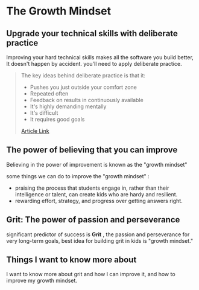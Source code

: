 # The Growth Mindset

## Upgrade your technical skills with deliberate practice

Improving your hard technical skills makes all the software you build better, It doesn't happen by accident.  you'll need to apply deliberate practice.

> The key ideas behind deliberate practice is that it:
>
>- Pushes you just outside your comfort zone
>- Repeated often
>- Feedback on results in continuously available
>- It's highly demanding mentally
>- It's difficult
>- It requires good goals
>
> [Article Link](https://web.archive.org/web/20160616225417/http://www.happybearsoftware.com/upgrade-your-technical-skills-with-deliberate-practice)

## The power of believing that you can improve

Believing in the power of improvement is known as the "growth mindset"

some things we can do to improve the "growth mindset" :

- praising the process that students engage in, rather than their intelligence or talent, can create kids who are hardy and resilient.
- rewarding effort, strategy, and progress over getting answers right.

## Grit: The power of passion and perseverance

significant predictor of success is **Grit** , the passion and perseverance for very long-term goals, best idea for building grit in kids is "growth mindset."

## Things I want to know more about

I want to know more about grit and how I can improve it, and how to improve my growth mindset.
